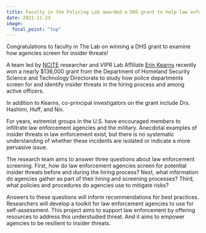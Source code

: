 ```yaml
---
title: Faculty in the Policing Lab awarded a DHS grant to help law enforcement with screening and hiring
date: 2021-11-23
image:
  focal_point: "top"
---
```


Congratulations to faculty in The Lab on winning a DHS grant to examine how agencies screen for insider threats!

<!--more-->

A team led by [NCITE](https://www.unomaha.edu/ncite/index.php) researcher and VIPR Lab Affiliate [Erin Kearns](https://www.unomaha.edu/college-of-public-affairs-and-community-service/criminology-and-criminal-justice/about-us/erin-kearns.php) recently won a nearly $136,000 grant from the Department of Homeland Security Science and Technology Directorate to study how police departments screen for and identify insider threats in the hiring process and among active officers.

In addition to Kearns, co-principal investigators on the grant include Drs. Hashimi, Huff, and Nix. 

For years, extremist groups in the U.S. have encouraged members to infiltrate law enforcement agencies and the military. Anecdotal examples of insider threats in law enforcement exist, but there is no systematic understanding of whether these incidents are isolated or indicate a more pervasive issue.

The research team aims to answer three questions about law enforcement screening. First, how do law enforcement agencies screen for potential insider threats before and during the hiring process? Next, what information do agencies gather as part of their hiring and screening processes? Third, what policies and procedures do agencies use to mitigate risks?

Answers to these questions will inform recommendations for best practices. Researchers will develop a toolkit for law enforcement agencies to use for self-assessment. This project aims to support law enforcement by offering resources to address this understudied threat. And it aims to empower agencies to be resilient to insider threats.